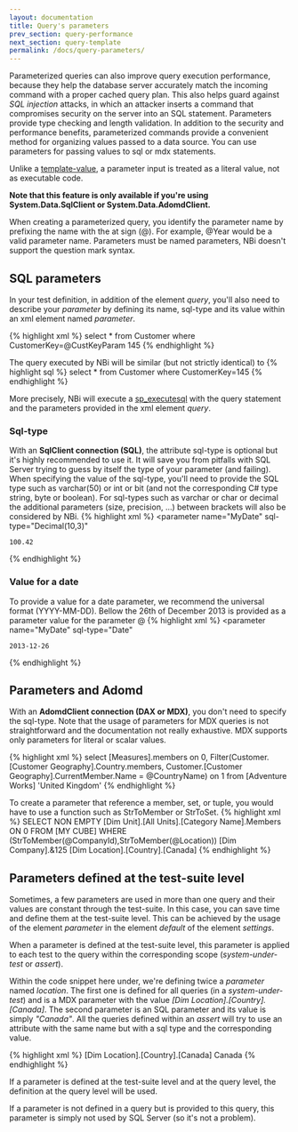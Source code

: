 ```yaml
---
layout: documentation
title: Query's parameters
prev_section: query-performance
next_section: query-template
permalink: /docs/query-parameters/
---
```

Parameterized queries can also improve query execution performance, because they help the database server accurately match the incoming command with a proper cached query plan. This also helps guard against *SQL injection* attacks, in which an attacker inserts a command that compromises security on the server into an SQL statement. Parameters provide type checking and length validation. In addition to the security and performance benefits, parameterized commands provide a convenient method for organizing values passed to a data source. You can use parameters for passing values to sql or mdx statements.

Unlike a [template-value](../query-template), a parameter input is treated as a literal value, not as executable code.

**Note that this feature is only available if you're using System.Data.SqlClient or System.Data.AdomdClient.**

When creating a parameterized query, you identify the parameter name by prefixing the name with the at sign (@). For example, @Year would be a valid parameter name. Parameters must be named parameters, NBi doesn't support the question mark syntax.

## SQL parameters
In your test definition, in addition of the element *query*, you'll also need to describe your *parameter* by defining its name, sql-type and its value within an xml element named *parameter*.

{% highlight xml %}
<query>
	select * from Customer where CustomerKey=@CustKeyParam
	<parameter
		name="CustKeyParam"
		sql-type="Int"
	>
		145
	</parameter>
</query>
{% endhighlight %}

The query executed by NBi will be similar (but not strictly identical) to
{% highlight sql %}
select * from Customer where CustomerKey=145
{% endhighlight %}

More precisely, NBi will execute a [sp_executesql](http://msdn.microsoft.com/en-us/library/ms188001.aspx) with the query statement and the parameters provided in the xml element *query*.

### Sql-type

With an **SqlClient connection (SQL)**, the attribute sql-type is optional but it's highly recommended to use it. It will save you from pitfalls with SQL Server trying to guess by itself the type of your parameter (and failing). When specifying the value of the sql-type, you'll need to provide the SQL type such as varchar(50) or int or bit (and not the corresponding C# type string, byte or boolean). For sql-types such as varchar or char or decimal the additional parameters (size, precision, ...) between brackets will also be considered by NBi.
{% highlight xml %}
<parameter
	name="MyDate" sql-type="Decimal(10,3)"
>
	100.42
</parameter>
{% endhighlight %}

### Value for a date

To provide a value for a date parameter, we recommend the universal format (YYYY-MM-DD). Bellow the 26th of December 2013 is provided as a parameter value for the parameter @
{% highlight xml %}
<parameter
	name="MyDate" sql-type="Date"
>
	2013-12-26
</parameter>
{% endhighlight %}

## Parameters and Adomd

With an **AdomdClient connection (DAX or MDX)**, you don't need to specify the sql-type. Note that the usage of parameters for MDX queries is not straightforward and the documentation not really exhaustive. MDX supports only parameters for literal or scalar values.

{% highlight xml %}
<query>
	select [Measures].members on 0,
       Filter(Customer.[Customer Geography].Country.members,
              Customer.[Customer Geography].CurrentMember.Name =
              @CountryName) on 1
    from [Adventure Works]
	<parameter name="CountryName">
		'United Kingdom'
	</parameter>
</query>
{% endhighlight %}

To create a parameter that reference a member, set, or tuple, you would have to use a function such as StrToMember or StrToSet.
{% highlight xml %}
<query>
	SELECT
		NON EMPTY [Dim Unit].[All Units].[Category Name].Members ON 0
	FROM
		[MY CUBE]
	WHERE
		(StrToMember(@CompanyId),StrToMember(@Location))
	<parameter name="CompanyId">
		[Dim Company].&125
	</parameter>
	<parameter name="Location">
		[Dim Location].[Country].[Canada]
	</parameter>
</query>
{% endhighlight %}

## Parameters defined at the test-suite level

Sometimes, a few parameters are used in more than one query and their values are constant through the test-suite. In this case, you can save time and define them at the test-suite level. This can be achieved by the usage of the element *parameter* in the element *default* of the element *settings*.

When a parameter is defined at the test-suite level, this parameter is applied to each test to the query within the corresponding scope (*system-under-test* or *assert*).

Within the code snippet here under, we're defining twice a *parameter* named *location*. The first one is defined for all queries (in a *system-under-test*) and is a MDX parameter with the value *[Dim Location].[Country].[Canada]*. The second parameter is an SQL parameter and its value is simply *"Canada"*. All the queries defined within an *assert* will try to use an attribute with the same name but with a sql type and the corresponding value.

{% highlight xml %}
<settings>
	<default apply-to="system-under-test">
		<parameter name="Location">
			[Dim Location].[Country].[Canada]
		</parameter>
	</default>
	<default apply-to="assert">
		<parameter name="Location" sql-type="varchar(50)">
			Canada
		</parameter>
	</default>
</settings>
{% endhighlight %}

If a parameter is defined at the test-suite level and at the query level, the definition at the query level will be used.

If a parameter is not defined in a query but is provided to this query, this parameter is simply not used by SQL Server (so it's not a problem).
